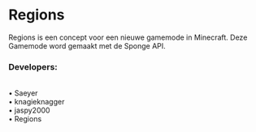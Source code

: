 Regions
=======
  
Regions is een concept voor een nieuwe gamemode in Minecraft.
Deze Gamemode word gemaakt met de Sponge API.
<h3><strong>Developers:</strong></h3><br/>
• Saeyer<br/>
• knagieknagger<br/> 
• jaspy2000 <br/>
• Regions<br/>

